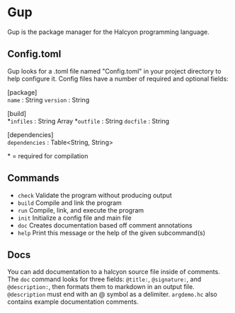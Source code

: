 # Gup
Gup is the package manager for the Halcyon programming language.

## Config.toml
Gup looks for a .toml file named "Config.toml" in your project directory to help configure it. Config files have a number of required and optional fields:

\[package\]  
`name` : String
`version` : String

\[build\]  
*`infiles` : String Array
*`outfile` : String
`docfile` : String

\[dependencies\]  
`dependencies` : Table<String, String>

\* = required for compilation


## Commands
*  `check`  Validate the program without producing output
*  `build`  Compile and link the program
*  `run`    Compile, link, and execute the program
*  `init`   Initialize a config file and main file
*  `doc`    Creates documentation based off comment annotations
*  `help`   Print this message or the help of the given subcommand(s)

## Docs
You can add documentation to a halcyon source file inside of comments.
The `doc` command looks for three fields: `@title:`, `@signature:`, and `@description:`, then formats them to markdown in an output file.
`@description` must end with an @ symbol as a delimiter.
`argdemo.hc` also contains example documentation comments.
